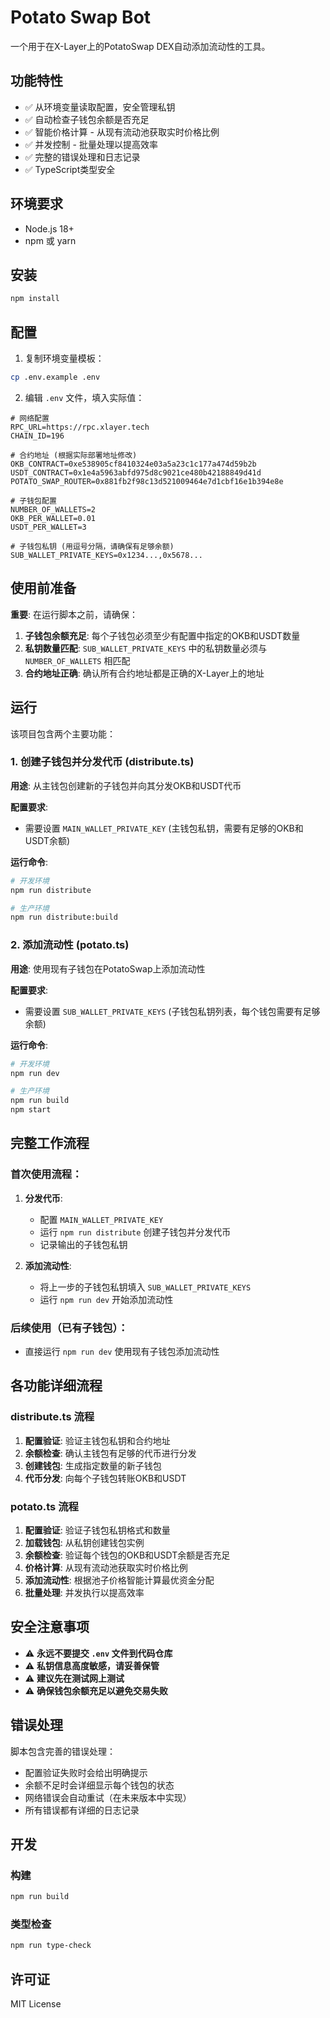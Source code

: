 # Potato Swap Bot

一个用于在X-Layer上的PotatoSwap DEX自动添加流动性的工具。

## 功能特性

- ✅ 从环境变量读取配置，安全管理私钥
- ✅ 自动检查子钱包余额是否充足
- ✅ 智能价格计算 - 从现有流动池获取实时价格比例
- ✅ 并发控制 - 批量处理以提高效率
- ✅ 完整的错误处理和日志记录
- ✅ TypeScript类型安全

## 环境要求

- Node.js 18+
- npm 或 yarn

## 安装

```bash
npm install
```

## 配置

1. 复制环境变量模板：
```bash
cp .env.example .env
```

2. 编辑 `.env` 文件，填入实际值：

```env
# 网络配置
RPC_URL=https://rpc.xlayer.tech
CHAIN_ID=196

# 合约地址 (根据实际部署地址修改)
OKB_CONTRACT=0xe538905cf8410324e03a5a23c1c177a474d59b2b
USDT_CONTRACT=0x1e4a5963abfd975d8c9021ce480b42188849d41d
POTATO_SWAP_ROUTER=0x881fb2f98c13d521009464e7d1cbf16e1b394e8e

# 子钱包配置
NUMBER_OF_WALLETS=2
OKB_PER_WALLET=0.01
USDT_PER_WALLET=3

# 子钱包私钥 (用逗号分隔，请确保有足够余额)
SUB_WALLET_PRIVATE_KEYS=0x1234...,0x5678...
```

## 使用前准备

**重要**: 在运行脚本之前，请确保：

1. **子钱包余额充足**: 每个子钱包必须至少有配置中指定的OKB和USDT数量
2. **私钥数量匹配**: `SUB_WALLET_PRIVATE_KEYS` 中的私钥数量必须与 `NUMBER_OF_WALLETS` 相匹配
3. **合约地址正确**: 确认所有合约地址都是正确的X-Layer上的地址

## 运行

该项目包含两个主要功能：

### 1. 创建子钱包并分发代币 (distribute.ts)

**用途**: 从主钱包创建新的子钱包并向其分发OKB和USDT代币

**配置要求**:
- 需要设置 `MAIN_WALLET_PRIVATE_KEY` (主钱包私钥，需要有足够的OKB和USDT余额)

**运行命令**:
```bash
# 开发环境
npm run distribute

# 生产环境
npm run distribute:build
```

### 2. 添加流动性 (potato.ts)

**用途**: 使用现有子钱包在PotatoSwap上添加流动性

**配置要求**:
- 需要设置 `SUB_WALLET_PRIVATE_KEYS` (子钱包私钥列表，每个钱包需要有足够余额)

**运行命令**:
```bash
# 开发环境
npm run dev

# 生产环境
npm run build
npm start
```

## 完整工作流程

### 首次使用流程：
1. **分发代币**: 
   - 配置 `MAIN_WALLET_PRIVATE_KEY` 
   - 运行 `npm run distribute` 创建子钱包并分发代币
   - 记录输出的子钱包私钥

2. **添加流动性**:
   - 将上一步的子钱包私钥填入 `SUB_WALLET_PRIVATE_KEYS`
   - 运行 `npm run dev` 开始添加流动性

### 后续使用（已有子钱包）：
- 直接运行 `npm run dev` 使用现有子钱包添加流动性

## 各功能详细流程

### distribute.ts 流程
1. **配置验证**: 验证主钱包私钥和合约地址
2. **余额检查**: 确认主钱包有足够的代币进行分发
3. **创建钱包**: 生成指定数量的新子钱包
4. **代币分发**: 向每个子钱包转账OKB和USDT

### potato.ts 流程
1. **配置验证**: 验证子钱包私钥格式和数量
2. **加载钱包**: 从私钥创建钱包实例
3. **余额检查**: 验证每个钱包的OKB和USDT余额是否充足
4. **价格计算**: 从现有流动池获取实时价格比例
5. **添加流动性**: 根据池子价格智能计算最优资金分配
6. **批量处理**: 并发执行以提高效率

## 安全注意事项

- ⚠️ **永远不要提交 `.env` 文件到代码仓库**
- ⚠️ **私钥信息高度敏感，请妥善保管**
- ⚠️ **建议先在测试网上测试**
- ⚠️ **确保钱包余额充足以避免交易失败**

## 错误处理

脚本包含完善的错误处理：

- 配置验证失败时会给出明确提示
- 余额不足时会详细显示每个钱包的状态
- 网络错误会自动重试（在未来版本中实现）
- 所有错误都有详细的日志记录

## 开发

### 构建
```bash
npm run build
```

### 类型检查
```bash
npm run type-check
```

## 许可证

MIT License